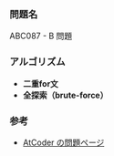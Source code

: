 ### 問題名

ABC087 - B 問題

### アルゴリズム

 - **二重for文**
 - **全探索（brute-force）**

### 参考

- [AtCoder の問題ページ](https://atcoder.jp/contests/abc087/tasks/abc087_b)
